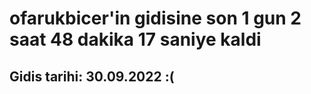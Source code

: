 # ofarukbicer'in gidisine son 1 gun 2 saat 48 dakika 17 saniye kaldi

## Gidis tarihi: 30.09.2022 :(